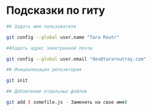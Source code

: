 # Подсказки по гиту

```sh
## Задать имя пользователя

git config --global user.name "Tara Routr"
```

```sh
##Задать адрес электронной почты

git config --global user.email "dev@tararoutray.com"
```

```sh
## Инициализация репозитория 

git init
```


```sh
## Добавление отдельных файлов

git add ( somefile.js - Заменить на свое имя)
```

